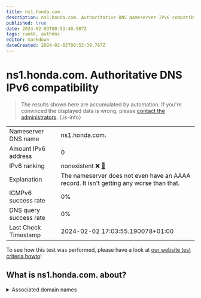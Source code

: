 ```yaml
---
title: ns1.honda.com.
description: ns1.honda.com. Authoritative DNS Nameserver IPv6 compatibility
published: true
date: 2024-02-03T00:53:40.987Z
tags: rank6, authdns
editor: markdown
dateCreated: 2024-02-03T00:53:39.767Z
---
```


# ns1.honda.com. Authoritative DNS IPv6 compatibility

> The results shown here are accumulated by automation. If you're convinced the displayed data is wrong, please [contact the administrators](/howto/chat). 
{.is-info}




|   |   |
| - | - |
| Nameserver DNS name | ns1.honda.com.
| Amount IPv6 address | 0
| IPv6 ranking | nonexistent :x: [🔗](/howto/ranking) |
| Explanation | The nameserver does not even have an AAAA record. It isn't getting any worse than that. |
| ICMPv6 success rate | 0%|
| DNS query success rate | 0% |
| Last Check Timestamp | 2024-02-02 17:03:55.190078+01:00 |

To see how this test was performed, please have a look at [our website test criteria howto](/howto/testcriteria/authdns)!


## What is ns1.honda.com. about?






<details>
<summary>Associated domain names</summary>

www.honda.com

</details>
